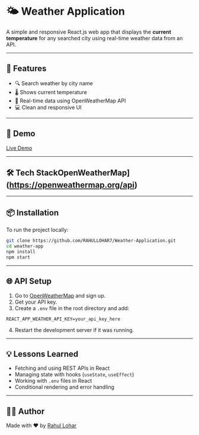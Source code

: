 
# 🌤️ Weather Application

A simple and responsive React.js web app that displays the **current temperature** for any searched city using real-time weather data from an API.

---

## 📌 Features

- 🔍 Search weather by city name
- 🌡️ Shows current temperature
- 📍 Real-time data using OpenWeatherMap API
- 💻 Clean and responsive UI

---

## 🚀 Demo

[Live Demo](https://rahullohar-weather-app.netlify.app/) <!-- Replace with your actual deployed link -->

---

## 🛠️ Tech StackOpenWeatherMap](https://openweathermap.org/api)

---

## 📦 Installation

To run the project locally:

```bash
git clone https://github.com/RAHULLOHAR7/Weather-Application.git
cd weather-app
npm install
npm start
```

---

## 🌐 API Setup

1. Go to [OpenWeatherMap](https://openweathermap.org/) and sign up.
2. Get your API key.
3. Create a `.env` file in the root directory and add:

```env
REACT_APP_WEATHER_API_KEY=your_api_key_here
```

4. Restart the development server if it was running.

---

## 💡 Lessons Learned

- Fetching and using REST APIs in React
- Managing state with hooks (`useState`, `useEffect`)
- Working with `.env` files in React
- Conditional rendering and error handling

---

## 🧑‍💻 Author

Made with ❤️ by [Rahul Lohar](https://your-portfolio-link.com)
